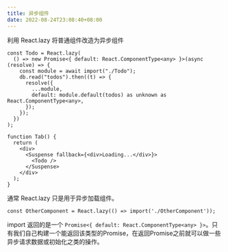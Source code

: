 ```yaml
---
title: 异步组件
date: 2022-08-24T23:08:40+08:00
---
```

利用 React.lazy 将普通组件改造为异步组件

```tsx
const Todo = React.lazy(
  () => new Promise<{ default: React.ComponentType<any> }>(async (resolve) => {
    const module = await import("./Todo");
    db.read("todos").then((t) => {
      resolve({
        ...module,
        default: module.default(todos) as unknown as React.ComponentType<any>,
      });
    });
  })
);

function Tab() {
  return (
    <div>
      <Suspense fallback={<div>Loading...</div>}>
        <Todo />
      </Suspense>
    </div>
  );
}
```
通常 React.lazy 只是用于异步加载组件。

```
const OtherComponent = React.lazy(() => import('./OtherComponent'));
```

import 返回的是一个 `Promise<{ default: React.ComponentType<any> }>`。只有我们自己构建一个能返回该类型的Promise，在返回Promise之前就可以做一些异步请求数据或初始化之类的操作。
